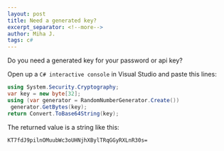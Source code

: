 ```yaml
---
layout: post
title: Need a generated key?
excerpt_separator: <!--more-->
author: Miha J.
tags: c#
---
```

<!--more-->
Do you need a generated key for your password or api key?

Open up a `C# interactive console` in Visual Studio and paste this lines:

```csharp
using System.Security.Cryptography;
var key = new byte[32];
using (var generator = RandomNumberGenerator.Create())
 generator.GetBytes(key);
return Convert.ToBase64String(key);
```

The returned value is a string like this:

`KT7fdJ9pilnOMuubWc3oUHNjhXBylTRqGGyRXLnR30s=`
